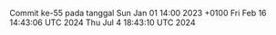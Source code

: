 Commit ke-55 pada tanggal Sun Jan 01 14:00 2023 +0100
Fri Feb 16 14:43:06 UTC 2024
Thu Jul  4 18:43:10 UTC 2024
